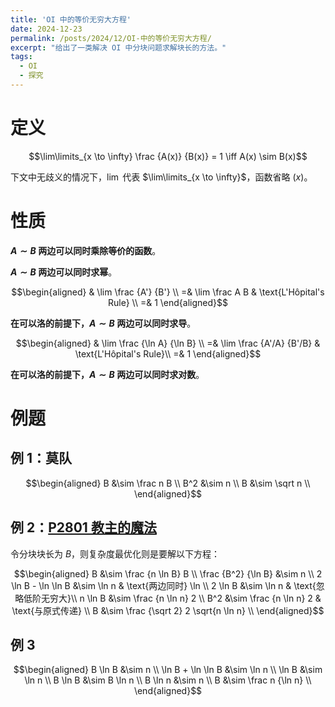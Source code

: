 ```yaml
---
title: 'OI 中的等价无穷大方程'
date: 2024-12-23
permalink: /posts/2024/12/OI-中的等价无穷大方程/
excerpt: "给出了一类解决 OI 中分块问题求解块长的方法。"
tags:
  - OI
  - 探究
---
```


# 定义

$$\lim\limits_{x \to \infty} \frac {A(x)} {B(x)} = 1 \iff A(x) \sim B(x)$$

下文中无歧义的情况下，$\lim$ 代表 $\lim\limits_{x \to \infty}$，函数省略 $(x)$。

# 性质

**$A \sim B$ 两边可以同时乘除等价的函数**。

**$A \sim B$ 两边可以同时求幂**。

$$\begin{aligned}
    & \lim \frac {A'} {B'} \\
    =& \lim \frac A B & \text{L'Hôpital's Rule} \\
    =& 1
\end{aligned}$$

**在可以洛的前提下，$A \sim B$ 两边可以同时求导**。

$$\begin{aligned}
    & \lim \frac {\ln A} {\ln B} \\
    =& \lim \frac {A'/A} {B'/B} & \text{L'Hôpital's Rule}\\
    =& 1
\end{aligned}$$

**在可以洛的前提下，$A \sim B$ 两边可以同时求对数**。

# 例题

## 例 1：莫队

$$\begin{aligned}
    B &\sim \frac n B \\
    B^2 &\sim n \\
    B &\sim \sqrt n \\
\end{aligned}$$

## 例 2：[P2801 教主的魔法](https://www.luogu.com.cn/problem/P2801)

令分块块长为 $B$，则复杂度最优化则是要解以下方程：

$$\begin{aligned}
    B &\sim \frac {n \ln B} B \\
    \frac {B^2} {\ln B} &\sim n \\
    2 \ln B - \ln \ln B &\sim \ln n & \text{两边同时} \ln \\
    2 \ln B &\sim \ln n & \text{忽略低阶无穷大}\\
    n \ln B &\sim \frac {n \ln n} 2 \\
    B^2 &\sim \frac {n \ln n} 2 & \text{与原式传递} \\
    B &\sim \frac {\sqrt 2} 2 \sqrt{n \ln n} \\
\end{aligned}$$

## 例 3

$$\begin{aligned}
    B \ln B &\sim n \\
    \ln B + \ln \ln B &\sim \ln n \\
    \ln B &\sim \ln n \\
    B \ln B &\sim B \ln n \\
    B \ln n &\sim n \\
    B &\sim \frac n {\ln n} \\
\end{aligned}$$